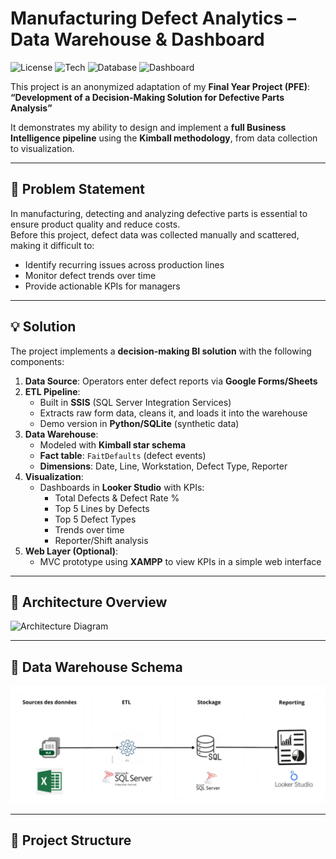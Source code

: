 # Manufacturing Defect Analytics – Data Warehouse & Dashboard

![License](https://img.shields.io/badge/License-MIT-green)
![Tech](https://img.shields.io/badge/ETL-SSIS%20%7C%20Python-blue)
![Database](https://img.shields.io/badge/Database-SQL%20Server%20%7C%20SQLite-orange)
![Dashboard](https://img.shields.io/badge/BI-Looker%20Studio-purple)

This project is an anonymized adaptation of my **Final Year Project (PFE)**:  
**“Development of a Decision-Making Solution for Defective Parts Analysis”**  

It demonstrates my ability to design and implement a **full Business Intelligence pipeline** using the **Kimball methodology**, from data collection to visualization.

---

## 🚀 Problem Statement
In manufacturing, detecting and analyzing defective parts is essential to ensure product quality and reduce costs.  
Before this project, defect data was collected manually and scattered, making it difficult to:

- Identify recurring issues across production lines  
- Monitor defect trends over time  
- Provide actionable KPIs for managers  

---

## 💡 Solution
The project implements a **decision-making BI solution** with the following components:

1. **Data Source**: Operators enter defect reports via **Google Forms/Sheets**  
2. **ETL Pipeline**:  
   - Built in **SSIS** (SQL Server Integration Services)  
   - Extracts raw form data, cleans it, and loads it into the warehouse  
   - Demo version in **Python/SQLite** (synthetic data)  
3. **Data Warehouse**:  
   - Modeled with **Kimball star schema**  
   - **Fact table**: `FaitDefaults` (defect events)  
   - **Dimensions**: Date, Line, Workstation, Defect Type, Reporter  
4. **Visualization**:  
   - Dashboards in **Looker Studio** with KPIs:  
     - Total Defects & Defect Rate %  
     - Top 5 Lines by Defects  
     - Top 5 Defect Types  
     - Trends over time  
     - Reporter/Shift analysis  
5. **Web Layer (Optional)**:  
   - MVC prototype using **XAMPP** to view KPIs in a simple web interface  

---

## 🧭 Architecture Overview

![Architecture Diagram](Images/architecture.png)

---

## 📐 Data Warehouse Schema

![Star Schema Diagram](Images/diagram.png)

---

## 📂 Project Structure

